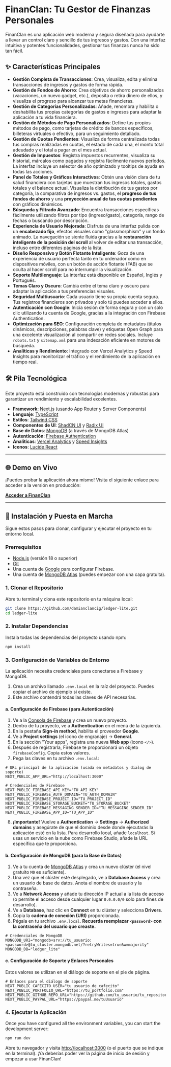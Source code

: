 
# FinanClan: Tu Gestor de Finanzas Personales

FinanClan es una aplicación web moderna y segura diseñada para ayudarte a llevar un control claro y sencillo de tus ingresos y gastos. Con una interfaz intuitiva y potentes funcionalidades, gestionar tus finanzas nunca ha sido tan fácil.

## ✨ Características Principales

- **Gestión Completa de Transacciones**: Crea, visualiza, edita y elimina transacciones de ingresos y gastos de forma rápida.
- **Gestión de Fondos de Ahorro**: Crea objetivos de ahorro personalizados (vacaciones, un nuevo gadget, etc.), deposita o retira dinero de ellos, y visualiza el progreso para alcanzar tus metas financieras.
- **Gestión de Categorías Personalizadas**: Añade, renombra y habilita o deshabilita tus propias categorías de gastos e ingresos para adaptar la aplicación a tu vida financiera.
- **Gestión de Métodos de Pago Personalizados**: Define tus propios métodos de pago, como tarjetas de crédito de bancos específicos, billeteras virtuales o efectivo, para un seguimiento detallado.
- **Gestión de Cuotas Pendientes**: Visualiza de forma centralizada todas tus compras realizadas en cuotas, el estado de cada una, el monto total adeudado y el total a pagar en el mes actual.
- **Gestión de Impuestos**: Registra impuestos recurrentes, visualiza su historial, márcalos como pagados y registra fácilmente nuevos períodos. La interfaz incluye un selector de año optimizado y tooltips de ayuda en todas las acciones.
- **Panel de Totales y Gráficos Interactivos**: Obtén una visión clara de tu salud financiera con tarjetas que muestran tus ingresos totales, gastos totales y el balance actual. Visualiza la distribución de tus gastos por categoría, la comparativa de ingresos vs. gastos, el **progreso de tus fondos de ahorro** y una **proyección anual de tus cuotas pendientes** con gráficos dinámicos.
- **Búsqueda y Filtrado Avanzado**: Encuentra transacciones específicas fácilmente utilizando filtros por tipo (ingreso/gasto), categoría, rango de fechas o buscando por descripción.
- **Experiencia de Usuario Mejorada**: Disfruta de una interfaz pulida con un **encabezado fijo**, efectos visuales como "glassmorphism" y un fondo animado. La navegación se siente fluida gracias a la **restauración inteligente de la posición del scroll** al volver de editar una transacción, incluso entre diferentes páginas de la lista.
- **Diseño Responsivo y Botón Flotante Inteligente**: Goza de una experiencia de usuario perfecta tanto en tu ordenador como en dispositivos móviles, con un botón de acción flotante (FAB) que se oculta al hacer scroll para no interrumpir la visualización.
- **Soporte Multilenguaje**: La interfaz está disponible en Español, Inglés y Portugués.
- **Temas Claro y Oscuro**: Cambia entre el tema claro y oscuro para adaptar la aplicación a tus preferencias visuales.
- **Seguridad Multiusuario**: Cada usuario tiene su propia cuenta segura. Tus registros financieros son privados y solo tú puedes acceder a ellos.
- **Autenticación con Google**: Inicia sesión de forma segura y con un solo clic utilizando tu cuenta de Google, gracias a la integración con Firebase Authentication.
- **Optimización para SEO**: Configuración completa de metadatos (títulos dinámicos, descripciones, palabras clave) y etiquetas Open Graph para una excelente visualización al compartir en redes sociales. Incluye `robots.txt` y `sitemap.xml` para una indexación eficiente en motores de búsqueda.
- **Analíticas y Rendimiento**: Integrado con Vercel Analytics y Speed Insights para monitorizar el tráfico y el rendimiento de la aplicación en tiempo real.

## 🛠️ Pila Tecnológica

Este proyecto está construido con tecnologías modernas y robustas para garantizar un rendimiento y escalabilidad excelentes.

- **Framework**: [Next.js](https://nextjs.org/) (usando App Router y Server Components)
- **Lenguaje**: [TypeScript](https://www.typescriptlang.org/)
- **Estilos**: [Tailwind CSS](https://tailwindcss.com/)
- **Componentes de UI**: [ShadCN UI](https://ui.shadcn.com/) y [Radix UI](https://www.radix-ui.com/)
- **Base de Datos**: [MongoDB](https://www.mongodb.com/) (a través de MongoDB Atlas)
- **Autenticación**: [Firebase Authentication](https://firebase.google.com/docs/auth)
- **Analíticas**: [Vercel Analytics](https://vercel.com/analytics) y [Speed Insights](https://vercel.com/speed-insights)
- **Iconos**: [Lucide React](https://lucide.dev/)

---

## 🌐 Demo en Vivo

¡Puedes probar la aplicación ahora mismo! Visita el siguiente enlace para acceder a la versión en producción:

**[Acceder a FinanClan](https://caja.clancig.com.ar)**

---

## 🚀 Instalación y Puesta en Marcha

Sigue estos pasos para clonar, configurar y ejecutar el proyecto en tu entorno local.

### Prerrequisitos

- [Node.js](https://nodejs.org/en/) (versión 18 o superior)
- [Git](https://git-scm.com/)
- Una cuenta de [Google](https://google.com) para configurar Firebase.
- Una cuenta de [MongoDB Atlas](https://www.mongodb.com/cloud/atlas) (puedes empezar con una capa gratuita).

### 1. Clonar el Repositorio

Abre tu terminal y clona este repositorio en tu máquina local:

```bash
git clone https://github.com/damianclancig/ledger-lite.git
cd ledger-lite
```

### 2. Instalar Dependencias

Instala todas las dependencias del proyecto usando npm:

```bash
npm install
```

### 3. Configuración de Variables de Entorno

La aplicación necesita credenciales para conectarse a Firebase y MongoDB.

1.  Crea un archivo llamado `.env.local` en la raíz del proyecto. Puedes copiar el archivo de ejemplo si existe.
2.  Este archivo contendrá todas las claves de API necesarias.

#### a. Configuración de Firebase (para Autenticación)

1.  Ve a la [Consola de Firebase](https://console.firebase.google.com/) y crea un nuevo proyecto.
2.  Dentro de tu proyecto, ve a **Authentication** en el menú de la izquierda.
3.  En la pestaña **Sign-in method**, habilita el proveedor **Google**.
4.  Ve a **Project settings** (el icono de engranaje) -> **General**.
5.  En la sección "Your apps", registra una nueva **Web app** (icono `</>`).
6.  Después de registrarla, Firebase te proporcionará un objeto `firebaseConfig`. Copia estos valores.
7.  Pega las claves en tu archivo `.env.local`:

```
# URL principal de la aplicación (usada en metadatos y dialog de soporte)
NEXT_PUBLIC_APP_URL="http://localhost:3000"

# Credenciales de Firebase
NEXT_PUBLIC_FIREBASE_API_KEY="TU_API_KEY"
NEXT_PUBLIC_FIREBASE_AUTH_DOMAIN="TU_AUTH_DOMAIN"
NEXT_PUBLIC_FIREBASE_PROJECT_ID="TU_PROJECT_ID"
NEXT_PUBLIC_FIREBASE_STORAGE_BUCKET="TU_STORAGE_BUCKET"
NEXT_PUBLIC_FIREBASE_MESSAGING_SENDER_ID="TU_MESSAGING_SENDER_ID"
NEXT_PUBLIC_FIREBASE_APP_ID="TU_APP_ID"
```

8.  **¡Importante!** Vuelve a **Authentication** -> **Settings** -> **Authorized domains** y asegúrate de que el dominio desde donde ejecutarás la aplicación esté en la lista. Para desarrollo local, añade `localhost`. Si usas un servicio en la nube como Firebase Studio, añade la URL específica que te proporciona.

#### b. Configuración de MongoDB (para la Base de Datos)

1.  Ve a tu cuenta de [MongoDB Atlas](https://www.mongodb.com/cloud/atlas) y crea un nuevo clúster (el nivel gratuito `M0` es suficiente).
2.  Una vez que el clúster esté desplegado, ve a **Database Access** y crea un usuario de base de datos. Anota el nombre de usuario y la contraseña.
3.  Ve a **Network Access** y añade tu dirección IP actual a la lista de acceso (o permite el acceso desde cualquier lugar `0.0.0.0/0` solo para fines de desarrollo).
4.  Ve a **Database**, haz clic en **Connect** en tu clúster y selecciona **Drivers**.
5.  Copia la **cadena de conexión (URI)** proporcionada.
6.  Pégala en tu archivo `.env.local`. **Recuerda reemplazar `<password>` con la contraseña del usuario que creaste.**

```
# Credenciales de MongoDB
MONGODB_URI="mongodb+srv://tu_usuario:<password>@tu_cluster.mongodb.net/?retryWrites=true&w=majority"
MONGODB_DB="ledger_lite"
```

#### c. Configuración de Soporte y Enlaces Personales

Estos valores se utilizan en el diálogo de soporte en el pie de página.

```
# Enlaces para el diálogo de soporte
NEXT_PUBLIC_CAFECITO_USER="tu_usuario_de_cafecito"
NEXT_PUBLIC_PORTFOLIO_URL="https://tu_portfolio.com"
NEXT_PUBLIC_GITHUB_REPO_URL="https://github.com/tu_usuario/tu_repositorio"
NEXT_PUBLIC_PAYPAL_URL="https://paypal.me/tuUsuario"
```

### 4. Ejecutar la Aplicación

Once you have configured all the environment variables, you can start the development server:

```bash
npm run dev
```

Abre tu navegador y visita [http://localhost:3000](http://localhost:3000) (o el puerto que se indique en la terminal). ¡Ya deberías poder ver la página de inicio de sesión y empezar a usar FinanClan!

